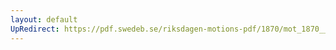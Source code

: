 ```yaml
---
layout: default
UpRedirect: https://pdf.swedeb.se/riksdagen-motions-pdf/1870/mot_1870__ak__00099/mot_1870__ak__00099_001.pdf
---
```

